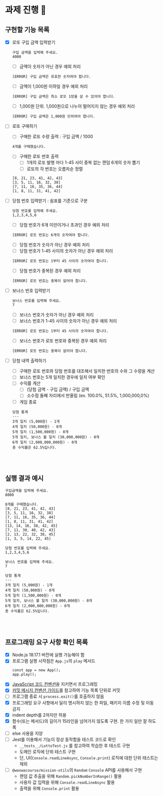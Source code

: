 # 과제 진행 📜

## 구현할 기능 목록

- [x] 로또 구입 금액 입력받기

  ```
  구입 금액을 입력해 주세요.
  4000
  ```

  - [ ] 금액이 숫자가 아닌 경우 예외 처리

  ```
  [ERROR] 구입 금액은 유효한 숫자여야 합니다.
  ```

  - [ ] 금액이 1,000원 이하일 경우 예외 처리

  ```
  [ERROR] 구입 금액은 최소 로또 1장을 살 수 있어야 합니다.
  ```

  - [ ] 1,000원 단위. 1,000원으로 나누어 떨어지지 않는 경우 예외 처리

  ```
  [ERROR] 구입 금액은 1,000원 단위여야 합니다.
  ```

- [ ] 로또 구매하기

  - [ ] 구매한 로또 수량 출력 : 구입 금액 / 1000

  ```
  4개를 구매했습니다.
  ```

  - [ ] 구매한 로또 번호 출력
    - [ ] 1개의 로또 발행 마다 1-45 사이 중복 없는 랜덤 6개의 숫자 뽑기
    - [ ] 로또의 각 번호는 오름차순 정렬

  ```
  [8, 21, 23, 41, 42, 43]
  [3, 5, 11, 16, 32, 38]
  [7, 11, 16, 35, 36, 44]
  [1, 8, 11, 31, 41, 42]
  ```

- [ ] 당첨 번호 입력받기 : 쉼표를 기준으로 구분

  ```
  당첨 번호를 입력해 주세요.
  1,2,3,4,5,6
  ```

  - [ ] 당첨 번호가 6개 미만이거나 초과인 경우 예외 처리

  ```
  [ERROR] 로또 번호는 6개의 숫자여야 합니다.
  ```

  - [ ] 당첨 번호가 숫자가 아닌 경우 예외 처리
  - [ ] 당첨 번호가 1-45 사이의 숫자가 아닌 경우 예외 처리

  ```
  [ERROR] 로또 번호는 1부터 45 사이의 숫자여야 합니다.
  ```

  - [ ] 당첨 번호가 중복된 경우 예외 처리

  ```
  [ERROR] 로또 번호는 중복이 없어야 합니다.
  ```

- [ ] 보너스 번호 입력받기

  ```
  보너스 번호를 입력해 주세요.
  7
  ```

  - [ ] 보너스 번호가 숫자가 아닌 경우 예외 처리
  - [ ] 보너스 번호가 1-45 사이의 숫자가 아닌 경우 예외 처리

  ```
  [ERROR] 로또 번호는 1부터 45 사이의 숫자여야 합니다.
  ```

  - [ ] 보너스 번호가 로또 번호와 중복된 경우 예외 처리

  ```
  [ERROR] 로또 번호는 중복이 없어야 합니다.
  ```

- [ ] 당첨 내역 출력하기
  - [ ] 구매한 로또 번호와 당첨 번호를 대조해서 일치한 번호의 수와 그 수량을 계산
  - [ ] 보너스 번호는 5개 일치한 경우에 일치 여부 확인
  - [ ] 수익률 계산
    - [ ] (당첨 금액 - 구입 금액) / 구입 금액
    - [ ] 소수점 둘째 자리에서 반올림 (ex. 100.0%, 51.5%, 1,000,000,0%)
  - [ ] 게임 종료
  ```
  당첨 통계
  ---
  3개 일치 (5,000원) - 1개
  4개 일치 (50,000원) - 0개
  5개 일치 (1,500,000원) - 0개
  5개 일치, 보너스 볼 일치 (30,000,000원) - 0개
  6개 일치 (2,000,000,000원) - 0개
  총 수익률은 62.5%입니다.
  ```

<br><br>

## 실행 결과 예시

```
구입금액을 입력해 주세요.
8000

8개를 구매했습니다.
[8, 21, 23, 41, 42, 43]
[3, 5, 11, 16, 32, 38]
[7, 11, 16, 35, 36, 44]
[1, 8, 11, 31, 41, 42]
[13, 14, 16, 38, 42, 45]
[7, 11, 30, 40, 42, 43]
[2, 13, 22, 32, 38, 45]
[1, 3, 5, 14, 22, 45]

당첨 번호를 입력해 주세요.
1,2,3,4,5,6

보너스 번호를 입력해 주세요.
7

당첨 통계
---
3개 일치 (5,000원) - 1개
4개 일치 (50,000원) - 0개
5개 일치 (1,500,000원) - 0개
5개 일치, 보너스 볼 일치 (30,000,000원) - 0개
6개 일치 (2,000,000,000원) - 0개
총 수익률은 62.5%입니다.
```

<br><br>

## 프로그래밍 요구 사항 확인 목록

- [x] Node.js 18.17.1 버전에 실행 가능해야 함
- [x] 프로그램 실행 시작점은 `App.js`의 `play` 메서드
  ```
  const app = new App();
  app.play();
  ```
- [x] [JavaScript 코드 컨벤션](https://github.com/woowacourse/woowacourse-docs/tree/main/styleguide/javascript)을 지키면서 프로그래밍
- [x] [커밋 메시지 컨벤션 가이드](https://gist.github.com/stephenparish/9941e89d80e2bc58a153)를 참고하여 기능 목록 단위로 커밋
- [ ] 프로그램 종료 시 `process.exit()`를 호출하지 않음
- [x] 프로그래밍 요구 사항에서 달리 명시하지 않는 한 파일, 패키지 이름 수정 및 이동 금지
- [x] indent depth를 2까지만 허용
- [x] 함수(또는 메서드)의 길이가 15라인을 넘어가지 않도록 구현. 한 가지 일만 잘 하도록
- [ ] else 사용을 지양
- [ ] Jest를 이용해서 기능이 정상 동작함을 테스트 코드로 확인
  - `__tests__/LottoTest.js` 를 참고하여 학습한 후 테스트 구현
  - 도메인 로직에 단위 테스트 구현
  - 단, UI(`Console.readLineAsync`, `Console.print`) 로직에 대한 단위 테스트는 제외
- [ ] `@woowacourse/mission-utils`의 `Random` `Console` API를 사용해서 구현
  - 랜덤 값 추출을 위해 `Random.pickNumberInRange()` 활용
  - 사용자 값 입력을 위해 `Console.readLineAsync` 활용
  - 출력을 위해 `Console.print` 활용
